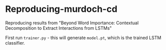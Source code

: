 # Reproducing-murdoch-cd
Reproducing results from "Beyond Word Importance: Contextual Decomposition to Extract Interactions from LSTMs"

First run ``trainer.py`` - this will generate ``model.pt``, which is the trained LSTM classifier.
